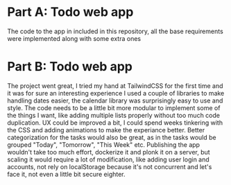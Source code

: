 # Part A: Todo web app
The code to the app in included in this repository, all the base requirements were implemented along with some extra ones

# Part B: Todo web app
The project went great, I tried my hand at TailwindCSS for the first time and it was for sure an interesting experience I used a couple of libraries to make handling dates easier, the calendar library was surprisingly easy to use and style. The code needs to be a little bit more modular to implement some of the things I want, like adding multiple lists properly without too much code duplication. UX could be improved a bit, I could spend weeks tinkering with the CSS and adding animations to make the experiance better. Better categorization for the tasks would also be great, as in the tasks would be grouped "Today", "Tomorrow", "This Week" etc.
    Publishing the app wouldn't take too much effort, dockerize it and plonk it on a server, but scaling it would require a lot of modification, like adding user login and accounts, not rely on localStorage because it's not concurrent and let's face it, not even a little bit secure eighter.
